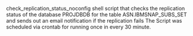 check_replication_status_noconfig
shell script that checks the replication status of the database PROJDBDB for the table ASN.IBMSNAP_SUBS_SET and sends out an email notification 
if the replication fails 
The Script was scheduled via crontab for running once in every 30 minute. 

